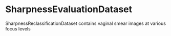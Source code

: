 # SharpnessEvaluationDataset
SharpnessReclassificationDataset contains vaginal smear images at various focus levels
